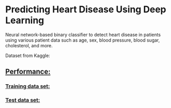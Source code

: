 # Predicting Heart Disease Using Deep Learning

Neural network-based binary classifier to detect heart disease in patients using various patient data such as age, sex, blood pressure, blood sugar, cholesterol, and more.

Dataset from Kaggle: <a href=https://www.kaggle.com/datasets/fedesoriano/heart-failure-prediction>

## Performance:

### Training data set:


### Test data set:
